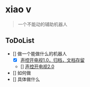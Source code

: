 # xiao v

> 一个不能动的辅助机器人

## ToDoList

- [] 做一个能做什么的机器人
  - [x] [声控开电视1.0，归档，文档存留](20200321.md)
  - [] [声控开电视2.0](20200322.md)
- [] 如何做
- [] 具体做什么
